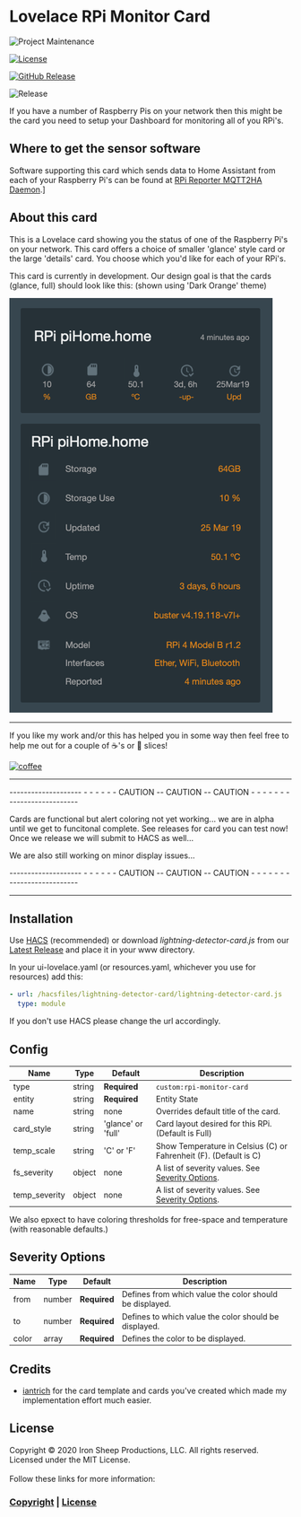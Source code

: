 # Lovelace RPi Monitor Card

![Project Maintenance][maintenance-shield]

[![License][license-shield]](LICENSE)

[![GitHub Release][releases-shield]][releases]

![Release](https://github.com/ironsheep/lovelace-lightning-detector-card/workflows/Release/badge.svg)

If you have a number of Raspberry Pis on your network then this might be the card you need to setup your Dashboard for monitoring all of you RPi's.

## Where to get the sensor software

Software supporting this card which sends data to Home Assistant from each of your Raspberry Pi's can be found at [RPi Reporter MQTT2HA Daemon](https://github.com/ironsheep/RPi-Reporter-MQTT2HA-Daemon).]

## About this card

This is a Lovelace card showing you the status of one of the Raspberry Pi's on your network. This card offers a choice of smaller 'glance' style card or the large 'details' card. You choose which you'd like for each of your RPi's.

This card is currently in development. Our design goal is that the cards (glance, full) should look like this: (shown using 'Dark Orange' theme)

![Planned Card Layouts](./DOCs/images/DesignGoal.png)

---

If you like my work and/or this has helped you in some way then feel free to help me out for a couple of :coffee:'s or :pizza: slices!

[![coffee](https://www.buymeacoffee.com/assets/img/custom_images/black_img.png)](https://www.buymeacoffee.com/ironsheep)

---

-------------------- - - - - - - CAUTION -- CAUTION -- CAUTION - - - - - - --------------------

Cards are functional but alert coloring not yet working... we are in alpha until we get to funcitonal complete.  See releases for card you can test now! Once we release we will submit to HACS as well...

We are also still working on minor display issues...

-------------------- - - - - - - CAUTION -- CAUTION -- CAUTION - - - - - - --------------------

---

## Installation

Use [HACS](https://github.com/custom-components/hacs) (recommended)
or download _lightning-detector-card.js_ from our [Latest Release](https://github.com/ironsheep/lovelace-lightning-detector-card/releases/latest) and place it in your www directory.

In your ui-lovelace.yaml (or resources.yaml, whichever you use for resources) add this:

```yaml
- url: /hacsfiles/lightning-detector-card/lightning-detector-card.js
  type: module
```

If you don't use HACS please change the url accordingly.

## Config

| Name          | Type   | Default            | Description                                                           |
| ------------- | ------ | ------------------ | --------------------------------------------------------------------- |
| type          | string | **Required**       | `custom:rpi-monitor-card`                                             |
| entity        | string | **Required**       | Entity State                                                          |
| name          | string | none               | Overrides default title of the card.                                  |
| card_style    | string | 'glance' or 'full' | Card layout desired for this RPi. (Default is Full)                   |
| temp_scale    | string | 'C' or 'F'         | Show Temperature in Celsius (C) or Fahrenheit (F). (Default is C)     |
| fs_severity   | object | none               | A list of severity values. See [Severity Options](#severity-options). |
| temp_severity | object | none               | A list of severity values. See [Severity Options](#severity-options). |

We also epxect to have coloring thresholds for free-space and temperature (with reasonable defaults.)

## Severity Options

| Name  | Type   | Default      | Description                                             |
| ----- | ------ | ------------ | ------------------------------------------------------- |
| from  | number | **Required** | Defines from which value the color should be displayed. |
| to    | number | **Required** | Defines to which value the color should be displayed.   |
| color | array  | **Required** | Defines the color to be displayed.                      |

## Credits

- [iantrich](https://github.com/iantrich) for the card template and cards you've created which made my implementation effort much easier.

## License

Copyright © 2020 Iron Sheep Productions, LLC. All rights reserved.<br />
Licensed under the MIT License. <br>
<br>
Follow these links for more information:

### [Copyright](copyright) | [License](LICENSE)

[maintenance-shield]: https://img.shields.io/badge/maintainer-S%20M%20Moraco%20%40ironsheepbiz-blue.svg?style=for-the-badge
[license-shield]: https://camo.githubusercontent.com/bc04f96d911ea5f6e3b00e44fc0731ea74c8e1e9/68747470733a2f2f696d672e736869656c64732e696f2f6769746875622f6c6963656e73652f69616e74726963682f746578742d646976696465722d726f772e7376673f7374796c653d666f722d7468652d6261646765
[releases-shield]: https://img.shields.io/github/release/ironsheep/lovelace-rpi-monitor-card.svg?style=for-the-badge
[releases]: https://github.com/ironsheep/lovelace-rpi-monitor-card/releases
